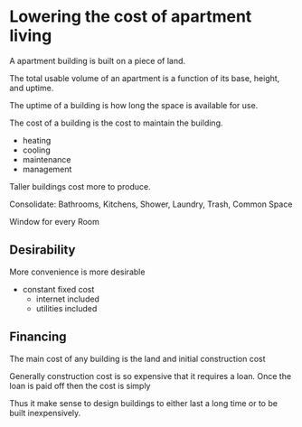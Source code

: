 # Lowering the cost of apartment living

A apartment building is built on a piece of land.

The total usable volume of an apartment is a function of its base, height, and uptime.

The uptime of a building is how long the space is available for use.

The cost of a building is the cost to maintain the building.

- heating
- cooling
- maintenance
- management

Taller buildings cost more to produce.



Consolidate: Bathrooms, Kitchens, Shower, Laundry, Trash, Common Space

Window for every Room


## Desirability

More convenience is more desirable

- constant fixed cost
    - internet included
    - utilities included


## Financing

The main cost of any building is the land and initial construction cost

Generally construction cost is so expensive that it requires a loan. Once the loan is paid off then the cost is simply 

Thus it make sense to design buildings to either last a long time or to be built inexpensively.

